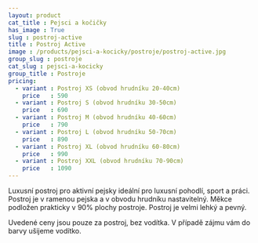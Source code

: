```yaml
---
layout: product
cat_title : Pejsci a kočičky
has_image : True
slug : postroj-active
title : Postroj Active
image : /products/pejsci-a-kocicky/postroje/postroj-active.jpg
group_slug : postroje
cat_slug : pejsci-a-kocicky
group_title : Postroje
pricing:
  - variant : Postroj XS (obvod hrudníku 20-40cm)
    price   : 590
  - variant : Postroj S (obvod hrudníku 30-50cm)
    price   : 690
  - variant : Postroj M (obvod hrudníku 40-60cm)
    price   : 790
  - variant : Postroj L (obvod hrudníku 50-70cm)
    price   : 890
  - variant : Postroj XL (obvod hrudníku 60-80cm)
    price   : 990
  - variant : Postroj XXL (obvod hrudníku 70-90cm)
    price   : 1090
---
```


Luxusní postroj pro aktivní pejsky ideální pro luxusní pohodlí, sport a práci. Postroj je v ramenou pejska a v obvodu hrudníku nastavitelný. Měkce podložen prakticky v 90% plochy postroje. Postroj je velmi lehký a pevný.

Uvedené ceny jsou pouze za postroj, bez vodítka. V případě zájmu vám do barvy ušijeme vodítko.

